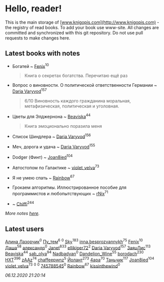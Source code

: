 # Hello, reader!
This is the main storage of [www.knigopis.com](http://www.knigopis.com) - the registry of read books.
To add your book use www-site. All changes are committed and synchronized with this git repository.
Do not use pull requests to make changes here.


## Latest books with notes
* Богатей ~ [Fenix](users/111/111367585493471720963-google)<sup>10</sup>
    > Книга о секретах богатства. Перечитаю ещё раз

* Вопрос о виновности. О политической ответственности Германии ~ [Daria Varyvod](users/829/829893410524253-facebook)<sup>157</sup>
    > 6/10 Виновность каждого гражданина моральная, метафизическая, политическая и уголовная.

* Цветы для Элджернона ~ [Beaviska](users/102/10202544960024508-facebook)<sup>44</sup>
    > Книга эмоционально поразила меня

* Список Шиндлера ~ [Daria Varyvod](users/829/829893410524253-facebook)<sup>156</sup>

* Меч, дорога и удача ~ [Daria Varyvod](users/829/829893410524253-facebook)<sup>155</sup>

* Dodger (Финт) ~ [Joan8ied](users/240/2401650-vkontakte)<sup>104</sup>

* Автостопом по Галактике ~ [violet_velva](users/116/116961712580551399099-google)<sup>73</sup>

* Я не умею спать ~ [Rainbow](users/109/109787328219839805802-google)<sup>67</sup>

* Грокаем алгоритмы. Иллюстрированное пособие для программистов и любопытствующих ~ [rNix](users/227/22742452-yandex)<sup>71</sup>

*  ~ [Chiffi](users/105/105831994080785626680-google)<sup>244</sup>


_More notes [here](latest_books_with_notes.md)._


## Latest users
[Алина Лазорчик](users/124/12437524678876070918-mailru)<sup>0</sup> 
[Пу_тем](users/344/3448154788585127-facebook)<sup>6</sup> 
[](users/115/115033405180639508628-google)<sup>0</sup> 
[Sky](users/118/118049897850017649660-googleplus)<sup>183</sup> 
[inna.besprozvannykh](users/733/73323849-yandex)<sup>75</sup> 
[Fenix](users/111/111367585493471720963-google)<sup>10</sup> 
[Даша](users/334/334696193054530347-mailru)<sup>58</sup> 
[александр](users/391/3917161908295210-facebook)<sup>0</sup> 
[Janet](users/108/108113656204404967440-google)<sup>833</sup> 
[ellikiper72](users/462/46242783-vkontakte)<sup>2</sup> 
[Daria Varyvod](users/829/829893410524253-facebook)<sup>157</sup> 
[ЗаяцЛис](users/112/112388384595246311466-google)<sup>113</sup> 
[Beaviska](users/102/10202544960024508-facebook)<sup>44</sup> 
[sab_olya](users/139/139338401-vkontakte)<sup>94</sup> 
[Nadbadyan](users/112/112926981382172649791-google)<sup>0</sup> 
[Dandelion_Wine](users/586/58602788-vkontakte)<sup>55</sup> 
[borodach](users/157/15706320-vkontakte)<sup>230</sup> 
[HXT](users/100/100002563462782-facebook)<sup>396</sup> 
[zAAz](users/202/202248233-vkontakte)<sup>74</sup> 
[chaffeepwnz](users/183/183883842-vkontakte)<sup>5</sup> 
[Йолант](users/104/104690883692185089260-google)<sup>273</sup> 
[4apa](users/117/117392596378069249667-google)<sup>70</sup> 
[Таньчик](users/209/2096581563762610-facebook)<sup>117</sup> 
[Joan8ied](users/240/2401650-vkontakte)<sup>104</sup> 
[violet_velva](users/116/116961712580551399099-google)<sup>73</sup> 
[](users/116/116241708328757011005-google)<sup>0</sup> 
[](users/118/1182782188437558-facebook)<sup>0</sup> 
[745788545](users/117/117649461523645551087-google)<sup>0</sup> 
[Rainbow](users/109/109787328219839805802-google)<sup>67</sup> 
[kissinthewind](users/233/233773389-vkontakte)<sup>0</sup> 


_06.12.2020 21:20:14_
